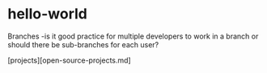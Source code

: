 # hello-world
Branches
-is it good practice for multiple developers to work in a branch or should there be sub-branches for each user?



[projects][open-source-projects.md]
